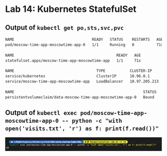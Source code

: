 # Lab 14: Kubernetes StatefulSet

## Output of `kubectl get po,sts,svc,pvc`

```bash
NAME                                   READY   STATUS    RESTARTS   AGE
pod/moscow-time-app-moscowtime-app-0   1/1     Running   0          71s

NAME                                              READY   AGE
statefulset.apps/moscow-time-app-moscowtime-app   1/1     71s

NAME                                     TYPE           CLUSTER-IP      EXTERNAL-IP   PORT(S)          AGE
service/kubernetes                       ClusterIP      10.96.0.1       <none>        443/TCP          14m
service/moscow-time-app-moscowtime-app   LoadBalancer   10.97.205.213   <pending>     8000:30910/TCP   71s

NAME                                                          STATUS   VOLUME                                     CAPACITY   ACCESS MODES   STORAGECLASS   VOLUMEATTRIBUTESCLASS   AGE
persistentvolumeclaim/data-moscow-time-app-moscowtime-app-0   Bound    pvc-fc4152f9-b76f-444e-a14f-d9011fb0f45d   1Gi        RWO            standard       <unset>                 6m5s

```

## Output of  `kubectl exec pod/moscow-time-app-moscowtime-app-0 -- python -c "with open('visits.txt', 'r') as f: print(f.read())"`

![here](./screenshots/show_vis.png)
